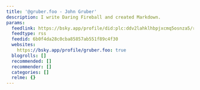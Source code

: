 ```yaml
---
title: '@gruber.foo - John Gruber'
description: I write Daring Fireball and created Markdown.
params:
  feedlink: https://bsky.app/profile/did:plc:ddv2lahklhbpjxcmq5osnza5/rss
  feedtype: rss
  feedid: 6b0f4da28c0cba85857ab551f89c4f30
  websites:
    https://bsky.app/profile/gruber.foo: true
  blogrolls: []
  recommended: []
  recommender: []
  categories: []
  relme: {}
---
```

